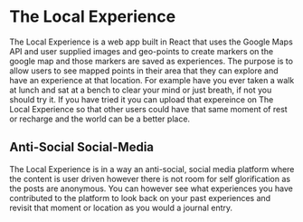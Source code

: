 # The Local Experience
The Local Experience is a web app built in React that uses the Google Maps API and user supplied images and geo-points to create markers on the google map and those markers are saved as experiences. The purpose is to allow users to see mapped points in their area that they can explore and have an experience at that location. For example have you ever taken a walk at lunch and sat at a bench to clear your mind or just breath, if not you should try it. If you have tried it you can upload that expereince on The Local Experience so that other users could have that same moment of rest or recharge and the world can be a better place.

## Anti-Social Social-Media
The Local Experience is in a way an anti-social, social media platform where the content is user driven however there is not room for self glorification as the posts are anonymous. You can however see what experiences you have contributed to the platform to look back on your past experiences and revisit that moment or location as you would a journal entry. 


